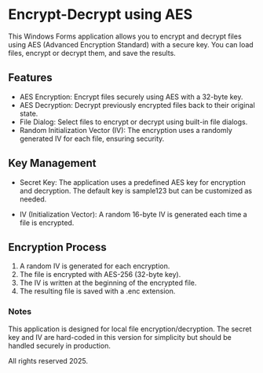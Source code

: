 # Encrypt-Decrypt using AES

This Windows Forms application allows you to encrypt and decrypt files using AES (Advanced Encryption Standard) with a secure key. You can load files, encrypt or decrypt them, and save the results.

## Features
- AES Encryption: Encrypt files securely using AES with a 32-byte key.
- AES Decryption: Decrypt previously encrypted files back to their original state.
- File Dialog: Select files to encrypt or decrypt using built-in file dialogs.
- Random Initialization Vector (IV): The encryption uses a randomly generated IV for each file, ensuring security.

## Key Management
- Secret Key:
The application uses a predefined AES key for encryption and decryption. The default key is sample123 but can be customized as needed.

- IV (Initialization Vector):
A random 16-byte IV is generated each time a file is encrypted.

## Encryption Process
1. A random IV is generated for each encryption.
2. The file is encrypted with AES-256 (32-byte key).
3. The IV is written at the beginning of the encrypted file.
4. The resulting file is saved with a .enc extension.

### Notes
This application is designed for local file encryption/decryption.
The secret key and IV are hard-coded in this version for simplicity but should be handled securely in production.

All rights reserved 2025.
